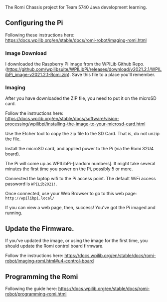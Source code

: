 The Romi Chassis project for Team 5740 Java development learning.

## Configuring the Pi
Following these instructions here:
https://docs.wpilib.org/en/stable/docs/romi-robot/imaging-romi.html

### Image Download
I downloaded the Raspberry Pi image from the WPILib Github Repo. (https://github.com/wpilibsuite/WPILibPi/releases/download/v2021.2.1/WPILibPi_image-v2021.2.1-Romi.zip). Save this file to a place you'll remember. 

### Imaging
After you have downloaded the ZIP file, you need to put it on the microSD card.  

Follow the instructions here: https://docs.wpilib.org/en/stable/docs/software/vision-processing/wpilibpi/installing-the-image-to-your-microsd-card.html

Use the Etcher tool to copy the zip file to the SD Card. That is, do not unzip the file.

Install the microSD card, and applied power to the Pi (via the Romi 32U4 board). 

The Pi will come up as WPILibPi-[random numbers]. It might take several minutes the first time you power on the Pi, possibly 5 or more.

Connected the laptop wifi to the Pi access point. The default WiFi access password is `WPILib2021!`. 

Once connected, use your Web Browser to go to this web page: `http://wpilibpi.local/`  

If you can view a web page, then, success! You've got the Pi imaged and running. 


## Update the Firmware.
If you've updated the image, or using the image for the first time, you should update the Romi control board firmware.  

Follow the instructions here: https://docs.wpilib.org/en/stable/docs/romi-robot/imaging-romi.html#u4-control-board
</br>


## Programming the Romi
Following the guide here: https://docs.wpilib.org/en/stable/docs/romi-robot/programming-romi.html


